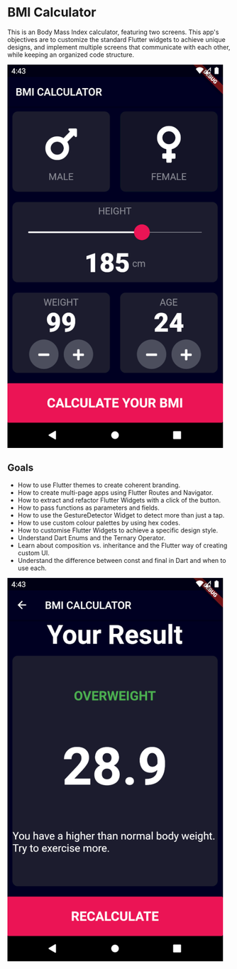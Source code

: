 # BMI Calculator 

This is an Body Mass Index calculator, featuring two screens. This app's objectives are to customize the standard Flutter widgets to achieve unique designs, and implement multiple screens that communicate with each other, while keeping an organized code structure.

![BMI Screenshot 1](/resources/bmi_1.png)

## Goals

- How to use Flutter themes to create coherent branding. 
- How to create multi-page apps using Flutter Routes and Navigator.
- How to extract and refactor Flutter Widgets with a click of the button. 
- How to pass functions as parameters and fields.
- How to use the GestureDetector Widget to detect more than just a tap.
- How to use custom colour palettes by using hex codes.
- How to customise Flutter Widgets to achieve a specific design style.
- Understand Dart Enums and the Ternary Operator.
- Learn about composition vs. inheritance and the Flutter way of creating custom UI.
- Understand the difference between const and final in Dart and when to use each.

![BMI Screenshot 2](/resources/bmi_2.png)